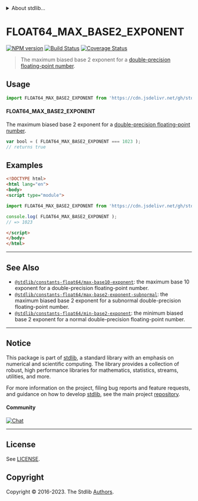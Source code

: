 <!--

@license Apache-2.0

Copyright (c) 2018 The Stdlib Authors.

Licensed under the Apache License, Version 2.0 (the "License");
you may not use this file except in compliance with the License.
You may obtain a copy of the License at

   http://www.apache.org/licenses/LICENSE-2.0

Unless required by applicable law or agreed to in writing, software
distributed under the License is distributed on an "AS IS" BASIS,
WITHOUT WARRANTIES OR CONDITIONS OF ANY KIND, either express or implied.
See the License for the specific language governing permissions and
limitations under the License.

-->


<details>
  <summary>
    About stdlib...
  </summary>
  <p>We believe in a future in which the web is a preferred environment for numerical computation. To help realize this future, we've built stdlib. stdlib is a standard library, with an emphasis on numerical and scientific computation, written in JavaScript (and C) for execution in browsers and in Node.js.</p>
  <p>The library is fully decomposable, being architected in such a way that you can swap out and mix and match APIs and functionality to cater to your exact preferences and use cases.</p>
  <p>When you use stdlib, you can be absolutely certain that you are using the most thorough, rigorous, well-written, studied, documented, tested, measured, and high-quality code out there.</p>
  <p>To join us in bringing numerical computing to the web, get started by checking us out on <a href="https://github.com/stdlib-js/stdlib">GitHub</a>, and please consider <a href="https://opencollective.com/stdlib">financially supporting stdlib</a>. We greatly appreciate your continued support!</p>
</details>

# FLOAT64_MAX_BASE2_EXPONENT

[![NPM version][npm-image]][npm-url] [![Build Status][test-image]][test-url] [![Coverage Status][coverage-image]][coverage-url] <!-- [![dependencies][dependencies-image]][dependencies-url] -->

> The maximum biased base 2 exponent for a [double-precision floating-point number][ieee754].



<section class="usage">

## Usage

<!-- eslint-disable id-length -->

```javascript
import FLOAT64_MAX_BASE2_EXPONENT from 'https://cdn.jsdelivr.net/gh/stdlib-js/constants-float64-max-base2-exponent@v0.1.1-esm/index.mjs';
```

#### FLOAT64_MAX_BASE2_EXPONENT

The maximum biased base 2 exponent for a [double-precision floating-point number][ieee754].

<!-- eslint-disable id-length -->

```javascript
var bool = ( FLOAT64_MAX_BASE2_EXPONENT === 1023 );
// returns true
```

</section>

<!-- /.usage -->

<section class="examples">

## Examples

<!-- TODO: better example -->

<!-- eslint no-undef: "error" -->

<!-- eslint-disable id-length -->

```html
<!DOCTYPE html>
<html lang="en">
<body>
<script type="module">

import FLOAT64_MAX_BASE2_EXPONENT from 'https://cdn.jsdelivr.net/gh/stdlib-js/constants-float64-max-base2-exponent@v0.1.1-esm/index.mjs';

console.log( FLOAT64_MAX_BASE2_EXPONENT );
// => 1023

</script>
</body>
</html>
```

</section>

<!-- /.examples -->

<!-- C interface documentation. -->



<!-- Section for related `stdlib` packages. Do not manually edit this section, as it is automatically populated. -->

<section class="related">

* * *

## See Also

-   <span class="package-name">[`@stdlib/constants-float64/max-base10-exponent`][@stdlib/constants/float64/max-base10-exponent]</span><span class="delimiter">: </span><span class="description">the maximum base 10 exponent for a double-precision floating-point number.</span>
-   <span class="package-name">[`@stdlib/constants-float64/max-base2-exponent-subnormal`][@stdlib/constants/float64/max-base2-exponent-subnormal]</span><span class="delimiter">: </span><span class="description">the maximum biased base 2 exponent for a subnormal double-precision floating-point number.</span>
-   <span class="package-name">[`@stdlib/constants-float64/min-base2-exponent`][@stdlib/constants/float64/min-base2-exponent]</span><span class="delimiter">: </span><span class="description">the minimum biased base 2 exponent for a normal double-precision floating-point number.</span>

</section>

<!-- /.related -->

<!-- Section for all links. Make sure to keep an empty line after the `section` element and another before the `/section` close. -->


<section class="main-repo" >

* * *

## Notice

This package is part of [stdlib][stdlib], a standard library with an emphasis on numerical and scientific computing. The library provides a collection of robust, high performance libraries for mathematics, statistics, streams, utilities, and more.

For more information on the project, filing bug reports and feature requests, and guidance on how to develop [stdlib][stdlib], see the main project [repository][stdlib].

#### Community

[![Chat][chat-image]][chat-url]

---

## License

See [LICENSE][stdlib-license].


## Copyright

Copyright &copy; 2016-2023. The Stdlib [Authors][stdlib-authors].

</section>

<!-- /.stdlib -->

<!-- Section for all links. Make sure to keep an empty line after the `section` element and another before the `/section` close. -->

<section class="links">

[npm-image]: http://img.shields.io/npm/v/@stdlib/constants-float64-max-base2-exponent.svg
[npm-url]: https://npmjs.org/package/@stdlib/constants-float64-max-base2-exponent

[test-image]: https://github.com/stdlib-js/constants-float64-max-base2-exponent/actions/workflows/test.yml/badge.svg?branch=v0.1.1
[test-url]: https://github.com/stdlib-js/constants-float64-max-base2-exponent/actions/workflows/test.yml?query=branch:v0.1.1

[coverage-image]: https://img.shields.io/codecov/c/github/stdlib-js/constants-float64-max-base2-exponent/main.svg
[coverage-url]: https://codecov.io/github/stdlib-js/constants-float64-max-base2-exponent?branch=main

<!--

[dependencies-image]: https://img.shields.io/david/stdlib-js/constants-float64-max-base2-exponent.svg
[dependencies-url]: https://david-dm.org/stdlib-js/constants-float64-max-base2-exponent/main

-->

[chat-image]: https://img.shields.io/gitter/room/stdlib-js/stdlib.svg
[chat-url]: https://app.gitter.im/#/room/#stdlib-js_stdlib:gitter.im

[stdlib]: https://github.com/stdlib-js/stdlib

[stdlib-authors]: https://github.com/stdlib-js/stdlib/graphs/contributors

[umd]: https://github.com/umdjs/umd
[es-module]: https://developer.mozilla.org/en-US/docs/Web/JavaScript/Guide/Modules

[deno-url]: https://github.com/stdlib-js/constants-float64-max-base2-exponent/tree/deno
[umd-url]: https://github.com/stdlib-js/constants-float64-max-base2-exponent/tree/umd
[esm-url]: https://github.com/stdlib-js/constants-float64-max-base2-exponent/tree/esm
[branches-url]: https://github.com/stdlib-js/constants-float64-max-base2-exponent/blob/main/branches.md

[stdlib-license]: https://raw.githubusercontent.com/stdlib-js/constants-float64-max-base2-exponent/main/LICENSE

[ieee754]: https://en.wikipedia.org/wiki/IEEE_754-1985

<!-- <related-links> -->

[@stdlib/constants/float64/max-base10-exponent]: https://github.com/stdlib-js/constants-float64-max-base10-exponent/tree/esm

[@stdlib/constants/float64/max-base2-exponent-subnormal]: https://github.com/stdlib-js/constants-float64-max-base2-exponent-subnormal/tree/esm

[@stdlib/constants/float64/min-base2-exponent]: https://github.com/stdlib-js/constants-float64-min-base2-exponent/tree/esm

<!-- </related-links> -->

</section>

<!-- /.links -->
